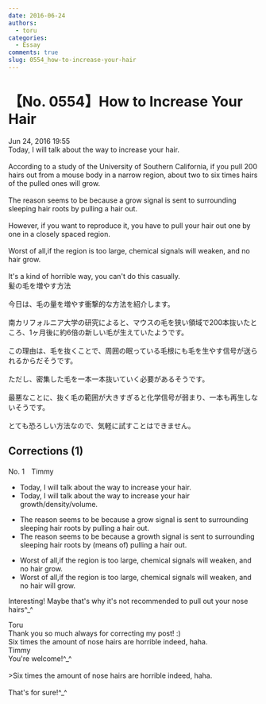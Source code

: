```yaml
---
date: 2016-06-24
authors:
  - toru
categories:
  - Essay
comments: true
slug: 0554_how-to-increase-your-hair
---
```


# 【No. 0554】How to Increase Your Hair
<div class="date">Jun 24, 2016 19:55</div>
<div id="post"><div id="body_show_ori">
Today, I will talk about the way to increase your hair.<br/><br/>According to a study of the University of Southern California, if you pull 200 hairs out from a mouse body in a narrow region, about two to six times hairs of the pulled ones will grow.<br/><br/>The reason seems to be because a grow signal is sent to surrounding sleeping hair roots by pulling a hair out.<br/><br/>However, if you want to reproduce it, you have to pull your hair out one by one in a closely spaced region.<br/><br/>Worst of all,if the region is too large, chemical signals will weaken, and no hair grow.<br/><br/>It's a kind of horrible way, you can't do this casually.
</div></div>

<!-- more -->

<div id="post_ja"><div id="body_show_mo">
髪の毛を増やす方法<br/><br/>今日は、毛の量を増やす衝撃的な方法を紹介します。<br/><br/>南カリフォルニア大学の研究によると、マウスの毛を狭い領域で200本抜いたところ、1ヶ月後に約6倍の新しい毛が生えていたようです。<br/><br/>この理由は、毛を抜くことで、周囲の眠っている毛根にも毛を生やす信号が送られるからだそうです。<br/><br/>ただし、密集した毛を一本一本抜いていく必要があるそうです。<br/><br/>最悪なことに、抜く毛の範囲が大きすぎると化学信号が弱まり、一本も再生しないそうです。<br/><br/>とても恐ろしい方法なので、気軽に試すことはできません。
</div></div>

## Corrections (1)
<div id="block"><div class="first_name"> No. 1　<span class="just_name">Timmy</span></div><div id="block2">
<ul class="correction_field">
<li class="incorrect">Today, I will talk about the way to increase your hair.</li>
<li class="corrected correct">
Today, I will talk about the way to increase your hair <span class="f_blue">growth</span>/<span class="f_blue">density</span>/<span class="f_blue">volume</span>.
</li>
</ul>
<ul class="correction_field">
<li class="incorrect">The reason seems to be because a grow signal is sent to surrounding sleeping hair roots by pulling a hair out.</li>
<li class="corrected correct">
The reason seems to be because a grow<span class="f_blue">th</span> signal is sent to surrounding sleeping hair roots by (<span class="f_blue">means of</span>) pulling a hair out.
</li>
</ul>
<ul class="correction_field">
<li class="incorrect">Worst of all,if the region is too large, chemical signals will weaken, and no hair grow.</li>
<li class="corrected correct">
Worst of all,if the region is too large, chemical signals will weaken, and no hair <span class="f_blue">will</span> grow.
</li>
</ul>
<p class="comment_small">
 Interesting! Maybe that's why it's not recommended to pull out your nose hairs^_^
</p>

</div><div class="name"><span class="just_name">Toru</span><br>
Thank you so much always for correcting my post! :)<br/>Six times the amount of nose hairs are horrible indeed, haha.
</div>
<div class="name"><span class="just_name">Timmy</span><br>
You're welcome!^_^<br/><br/>&gt;Six times the amount of nose hairs are horrible indeed, haha.<br/><br/>That's for sure!^_^
</div>
</div>
